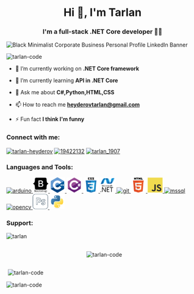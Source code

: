 <h1 align="center">Hi 👋, I'm Tarlan</h1>
<h3 align="center">I'm a full-stack .NET Core developer 👨‍💻</h3>

![Black Minimalist Corporate Business Personal Profile LinkedIn Banner](https://github.com/tarlan-code/tarlan-code/assets/116623399/6be22b6b-9a4e-41f6-9d96-77d5fe340195)

<p align="left"> <img src="https://komarev.com/ghpvc/?username=tarlan-code&label=Profile%20views&color=0e75b6&style=flat" alt="tarlan-code" /> </p>

- 🔭 I’m currently working on **.NET Core framework**

- 🌱 I’m currently learning **API in .NET Core**

- 💬 Ask me about **C#,Python,HTML,CSS**

- 📫 How to reach me **heyderovtarlan@gmail.com**

- ⚡ Fun fact **I think I'm funny**

<h3 align="left">Connect with me:</h3>
<p align="left">
<a href="https://linkedin.com/in/tarlan-heyderov" target="blank"><img align="center" src="https://raw.githubusercontent.com/rahuldkjain/github-profile-readme-generator/master/src/images/icons/Social/linked-in-alt.svg" alt="tarlan-heyderov" height="30" width="40" /></a>
<a href="https://stackoverflow.com/users/19422132" target="blank"><img align="center" src="https://raw.githubusercontent.com/rahuldkjain/github-profile-readme-generator/master/src/images/icons/Social/stack-overflow.svg" alt="19422132" height="30" width="40" /></a>
<a href="https://www.hackerrank.com/tarlan_1907" target="blank"><img align="center" src="https://raw.githubusercontent.com/rahuldkjain/github-profile-readme-generator/master/src/images/icons/Social/hackerrank.svg" alt="tarlan_1907" height="30" width="40" /></a>
</p>

<h3 align="left">Languages and Tools:</h3>
<p align="left"> <a href="https://www.arduino.cc/" target="_blank" rel="noreferrer"> <img src="https://cdn.worldvectorlogo.com/logos/arduino-1.svg" alt="arduino" width="40" height="40"/> </a> <a href="https://getbootstrap.com" target="_blank" rel="noreferrer"> <img src="https://raw.githubusercontent.com/devicons/devicon/master/icons/bootstrap/bootstrap-plain-wordmark.svg" alt="bootstrap" width="40" height="40"/> </a> <a href="https://www.w3schools.com/cpp/" target="_blank" rel="noreferrer"> <img src="https://raw.githubusercontent.com/devicons/devicon/master/icons/cplusplus/cplusplus-original.svg" alt="cplusplus" width="40" height="40"/> </a> <a href="https://www.w3schools.com/cs/" target="_blank" rel="noreferrer"> <img src="https://raw.githubusercontent.com/devicons/devicon/master/icons/csharp/csharp-original.svg" alt="csharp" width="40" height="40"/> </a> <a href="https://www.w3schools.com/css/" target="_blank" rel="noreferrer"> <img src="https://raw.githubusercontent.com/devicons/devicon/master/icons/css3/css3-original-wordmark.svg" alt="css3" width="40" height="40"/> </a> <a href="https://dotnet.microsoft.com/" target="_blank" rel="noreferrer"> <img src="https://raw.githubusercontent.com/devicons/devicon/master/icons/dot-net/dot-net-original-wordmark.svg" alt="dotnet" width="40" height="40"/> </a> <a href="https://git-scm.com/" target="_blank" rel="noreferrer"> <img src="https://www.vectorlogo.zone/logos/git-scm/git-scm-icon.svg" alt="git" width="40" height="40"/> </a> <a href="https://www.w3.org/html/" target="_blank" rel="noreferrer"> <img src="https://raw.githubusercontent.com/devicons/devicon/master/icons/html5/html5-original-wordmark.svg" alt="html5" width="40" height="40"/> </a> <a href="https://developer.mozilla.org/en-US/docs/Web/JavaScript" target="_blank" rel="noreferrer"> <img src="https://raw.githubusercontent.com/devicons/devicon/master/icons/javascript/javascript-original.svg" alt="javascript" width="40" height="40"/> </a> <a href="https://www.microsoft.com/en-us/sql-server" target="_blank" rel="noreferrer"> <img src="https://www.svgrepo.com/show/303229/microsoft-sql-server-logo.svg" alt="mssql" width="40" height="40"/> </a> <a href="https://opencv.org/" target="_blank" rel="noreferrer"> <img src="https://www.vectorlogo.zone/logos/opencv/opencv-icon.svg" alt="opencv" width="40" height="40"/> </a> <a href="https://www.photoshop.com/en" target="_blank" rel="noreferrer"> <img src="https://raw.githubusercontent.com/devicons/devicon/master/icons/photoshop/photoshop-line.svg" alt="photoshop" width="40" height="40"/> </a> <a href="https://www.python.org" target="_blank" rel="noreferrer"> <img src="https://raw.githubusercontent.com/devicons/devicon/master/icons/python/python-original.svg" alt="python" width="40" height="40"/> </a> </p>

<h3 align="left">Support:</h3>
<p"><a href="https://www.buymeacoffee.com/tarlan"> <img align="left" src="https://cdn.buymeacoffee.com/buttons/v2/default-yellow.png" height="50" width="210" alt="tarlan" /></a></p><br><br>
<div style="display: flex;">
  

 <p><img align="left" src="https://github-readme-stats-tarlan-code.vercel.app/api/top-langs?username=tarlan-code&show_icons=true&locale=en&layout=compact&theme=dark#gh-dark-mode-only" alt="tarlan-code" /></p>
</div>

<p>&nbsp;<img align="center" src="https://github-readme-stats-tarlan-code.vercel.app/api?username=tarlan-code&show_icons=true&locale=en&theme=dark#gh-dark-mode-only" alt="tarlan-code" /></p>

<p><img align="center" src="https://github-readme-streak-stats.herokuapp.com/?user=tarlan-code&theme=dark" alt="tarlan-code" /></p>
